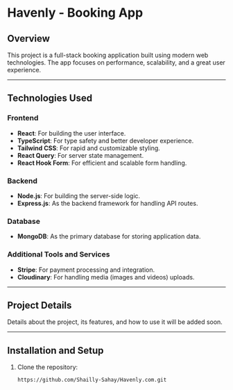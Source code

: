 # Havenly - Booking App

## Overview
This project is a full-stack booking application built using modern web technologies. The app focuses on performance, scalability, and a great user experience.

---

## Technologies Used

### Frontend
- **React**: For building the user interface.
- **TypeScript**: For type safety and better developer experience.
- **Tailwind CSS**: For rapid and customizable styling.
- **React Query**: For server state management.
- **React Hook Form**: For efficient and scalable form handling.

### Backend
- **Node.js**: For building the server-side logic.
- **Express.js**: As the backend framework for handling API routes.

### Database
- **MongoDB**: As the primary database for storing application data.

### Additional Tools and Services
- **Stripe**: For payment processing and integration.
- **Cloudinary**: For handling media (images and videos) uploads.

---

## Project Details
Details about the project, its features, and how to use it will be added soon.

---

## Installation and Setup
1. Clone the repository:
   ```bash
   https://github.com/Shailly-Sahay/Havenly.com.git
